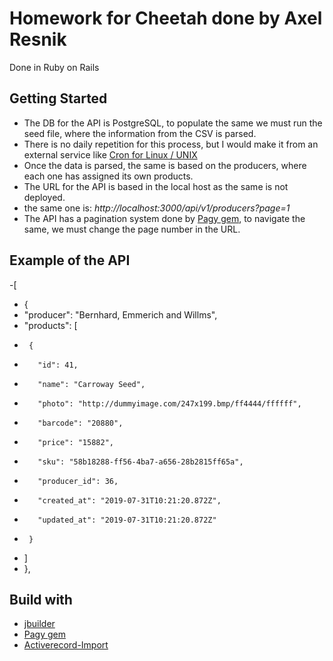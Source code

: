 # Homework for Cheetah done by Axel Resnik 
Done in Ruby on Rails

## Getting Started
- The DB for the API is PostgreSQL, to populate the same we must run the seed file, where the information from the CSV is parsed.
- There is no daily repetition for this process, but I would make it from an external service like [Cron for Linux / UNIX]( https://www.cyberciti.biz/faq/how-do-i-add-jobs-to-cron-under-linux-or-unix-oses/ )
- Once the data is parsed, the same is based on the producers, where each one has assigned its own products.
- The URL for the API is based in the local host as the same is not deployed.
- the same one is: *http://localhost:3000/api/v1/producers?page=1*
- The API has a pagination system done by [Pagy gem]( https://ddnexus.github.io/pagy/how-to.html ), to navigate the same, we must change the page number in the URL.

## Example of the API 
-[
-  {
-    "producer": "Bernhard, Emmerich and Willms",
-    "products": [
-      {
-        "id": 41,
-        "name": "Carroway Seed",
-        "photo": "http://dummyimage.com/247x199.bmp/ff4444/ffffff",
-        "barcode": "20880",
-        "price": "15882",
-        "sku": "58b18288-ff56-4ba7-a656-28b2815ff65a",
-        "producer_id": 36,
-        "created_at": "2019-07-31T10:21:20.872Z",
-        "updated_at": "2019-07-31T10:21:20.872Z"
-      }
-    ]
-  },
  
  ## Build with
  - [jbuilder]( https://github.com/rails/jbuilder )
  - [Pagy gem]( https://ddnexus.github.io/pagy/how-to.html )
  - [Activerecord-Import]( https://github.com/zdennis/activerecord-import ) 